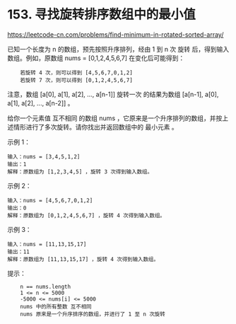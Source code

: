 # 153. 寻找旋转排序数组中的最小值
https://leetcode-cn.com/problems/find-minimum-in-rotated-sorted-array/

已知一个长度为 n 的数组，预先按照升序排列，经由 1 到 n 次 旋转 后，得到输入数组。例如，原数组 nums = [0,1,2,4,5,6,7] 在变化后可能得到：
```
    若旋转 4 次，则可以得到 [4,5,6,7,0,1,2]
    若旋转 7 次，则可以得到 [0,1,2,4,5,6,7]
```

注意，数组 [a[0], a[1], a[2], ..., a[n-1]] 旋转一次 的结果为数组 [a[n-1], a[0], a[1], a[2], ..., a[n-2]] 。

给你一个元素值 互不相同 的数组 nums ，它原来是一个升序排列的数组，并按上述情形进行了多次旋转。请你找出并返回数组中的 最小元素 。



示例 1：
```
输入：nums = [3,4,5,1,2]
输出：1
解释：原数组为 [1,2,3,4,5] ，旋转 3 次得到输入数组。
```

示例 2：
```
输入：nums = [4,5,6,7,0,1,2]
输出：0
解释：原数组为 [0,1,2,4,5,6,7] ，旋转 4 次得到输入数组。
```

示例 3：
```
输入：nums = [11,13,15,17]
输出：11
解释：原数组为 [11,13,15,17] ，旋转 4 次得到输入数组。
```


提示：
```
    n == nums.length
    1 <= n <= 5000
    -5000 <= nums[i] <= 5000
    nums 中的所有整数 互不相同
    nums 原来是一个升序排序的数组，并进行了 1 至 n 次旋转
```
